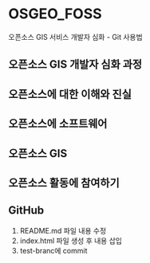 # OSGEO_FOSS
오픈소스 GIS 서비스 개발자 심화 - Git 사용법

## 오픈소스 GIS 개발자 심화 과정

## 오픈소스에 대한 이해와 진실

## 오픈소스에 소프트웨어

## 오픈소스 GIS

## 오픈소스 활동에 참여하기

## GitHub

1. README.md 파일 내용 수정
2. index.html 파일 생성 후 내용 삽입
3. test-branc에 commit
